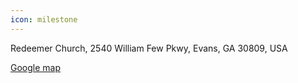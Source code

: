 ```yaml
---
icon: milestone
---
```


Redeemer Church, 2540 William Few Pkwy, Evans, GA 30809, USA

[Google map](https://www.google.com/maps/place/2540+William+Few+Pkwy,+Evans,+GA+30809/@33.5500485,-82.2158735,17z/data=!3m1!4b1!4m6!3m5!1s0x88f77fffc3e042a9:0xdaca9c0112e9266f!8m2!3d33.5500485!4d-82.2158735!16s%2Fg%2F11c26p73z3?entry=ttu)